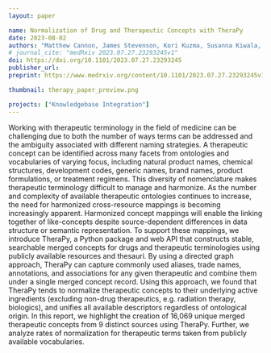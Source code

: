 ```yaml
---
layout: paper

name: Normalization of Drug and Therapeutic Concepts with TheraPy
date: 2023-08-02
authors: "Matthew Cannon, James Stevenson, Kori Kuzma, Susanna Kiwala, Jeremy L Warner, Obi L Griffith, Malachi Griffith, Alex H Wagner"
# journal_cite: "medRxiv 2023.07.27.23293245v1"
doi: https://doi.org/10.1101/2023.07.27.23293245
publisher_url:
preprint: https://www.medrxiv.org/content/10.1101/2023.07.27.23293245v1

thumbnail: therapy_paper_preview.png

projects: ["Knowledgebase Integration"]
---
```

Working with therapeutic terminology in the field of medicine can be challenging due to both the number of ways terms can be addressed and the ambiguity associated with different naming strategies. A therapeutic concept can be identified across many facets from ontologies and vocabularies of varying focus, including natural product names, chemical structures, development codes, generic names, brand names, product formulations, or treatment regimens. This diversity of nomenclature makes therapeutic terminology difficult to manage and harmonize. As the number and complexity of available therapeutic ontologies continues to increase, the need for harmonized cross-resource mappings is becoming increasingly apparent. Harmonized concept mappings will enable the linking together of like-concepts despite source-dependent differences in data structure or semantic representation. To support these mappings, we introduce TheraPy, a Python package and web API that constructs stable, searchable merged concepts for drugs and therapeutic terminologies using publicly available resources and thesauri. By using a directed graph approach, TheraPy can capture commonly used aliases, trade names, annotations, and associations for any given therapeutic and combine them under a single merged concept record. Using this approach, we found that TheraPy tends to normalize therapeutic concepts to their underlying active ingredients (excluding non-drug therapeutics, e.g. radiation therapy, biologics), and unifies all available descriptors regardless of ontological origin. In this report, we highlight the creation of 16,069 unique merged therapeutic concepts from 9 distinct sources using TheraPy. Further, we analyze rates of normalization for therapeutic terms taken from publicly available vocabularies.
